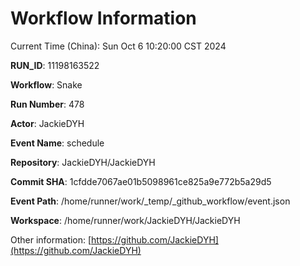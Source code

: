 # Workflow Information

Current Time (China): Sun Oct  6 10:20:00 CST 2024  

**RUN_ID**: 11198163522  

**Workflow**: Snake  

**Run Number**: 478  

**Actor**: JackieDYH  

**Event Name**: schedule  

**Repository**: JackieDYH/JackieDYH  

**Commit SHA**: 1cfdde7067ae01b5098961ce825a9e772b5a29d5  

**Event Path**: /home/runner/work/_temp/_github_workflow/event.json  

**Workspace**: /home/runner/work/JackieDYH/JackieDYH  

Other information: [https://github.com/JackieDYH](https://github.com/JackieDYH)
